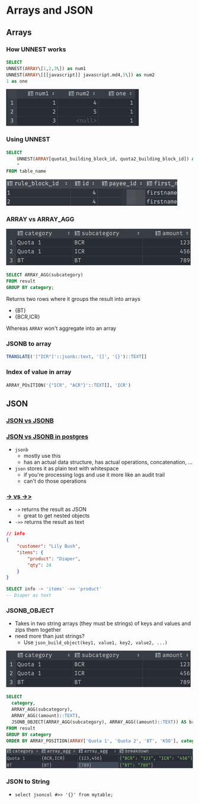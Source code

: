 # Arrays and JSON

## Arrays

### How UNNEST works

```sql
SELECT
UNNEST(ARRAY\[1,2,3\]) as num1
UNNEST(ARRAY\[[[javascript]] javascript.md4,5\]) as num2
1 as one
```

![4f091a049cccf838fa97c4f8ead2ce88.png](./4f091a049cccf838fa97c4f8ead2ce88.png)

### Using UNNEST

```sql
SELECT
    UNNEST(ARRAY[quota1_building_block_id, quota2_building_block_id]) AS rule_block_id,
    *
FROM table_name
```

![0d2b09974a338b8855490ef96c2d6960.png](./0d2b09974a338b8855490ef96c2d6960.png)

### ARRAY vs ARRAY_AGG

![8b5b109809e298c64f6dc0783b7c22d7.png](../../../8b5b109809e298c64f6dc0783b7c22d7.png)

```sql
SELECT ARRAY_AGG(subcategory)
FROM result
GROUP BY category;
```

Returns two rows where it groups the result into arrays

-   {BT}
-   {BCR,ICR}

Whereas `ARRAY` won't aggregate into an array

### JSONB to array

```sql
TRANSLATE('["ICR"]'::jsonb::text, '[]', '{}')::TEXT[]
```

### Index of value in array

```sql
ARRAY_POsITION('{"ICR", "ACR"}'::TEXT[], 'ICR')
```

## JSON

### [JSON vs JSONB](https://stackoverflow.com/a/39637548/8479344)

### [JSON vs JSONB in postgres](<[https://stackoverflow.com/a/39637548/8479344](https://stackoverflow.com/a/39637548/8479344)>)

-   `jsonb`
    -   mostly use this
    -   has an actual data structure, has actual operations, concatenation, …
-   `json` stores it as plain text with whitespace
    -   if you're processing logs and use it more like an audit trail
    -   can't do those operations

### [-> vs ->>](https://www.postgresqltutorial.com/postgresql-json/)

-   `->` returns the result as JSON
    -   great to get nested objects
-   `->>` returns the result as text

```json
// info
{
    "customer": "Lily Bush",
    "items": {
        "product": "Diaper",
        "qty": 24
    }
}
```

```sql
SELECT info -> 'items' ->> 'product'
-- Diaper as text
```

### JSONB_OBJECT

-   Takes in two string arrays (they must be strings) of keys and values and zips them together
-   need more than just strings? 
    -   Use `json_build_object(key1, value1, key2, value2, ...)`

![8b5b109809e298c64f6dc0783b7c22d7.png](../../../8b5b109809e298c64f6dc0783b7c22d7.png)

```sql
SELECT
  category,
  ARRAY_AGG(subcategory),
  ARRAY_AGG((amount)::TEXT),
  JSONB_OBJECT(ARRAY_AGG(subcategory), ARRAY_AGG((amount)::TEXT)) AS breakdown
FROM result
GROUP BY category
ORDER BY ARRAY_POSITION(ARRAY['Quota 1', 'Quota 2', 'BT', 'KSO'], category)
```

![Image not found: ../0cbb118e22f89e2847dce5a70400860c.png](../../../0cbb118e22f89e2847dce5a70400860c.png)

### JSON to String

-   `select jsoncol #>> '{}' from mytable;`
